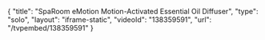 {
    "title": "SpaRoom eMotion Motion-Activated Essential Oil Diffuser",
    "type": "solo",
    "layout": "iframe-static",
    "videoId": "138359591",
    "url": "\/tvpembed\/138359591"
}